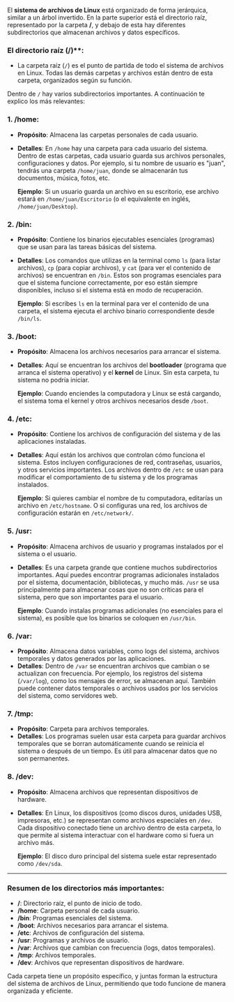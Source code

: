El **sistema de archivos de Linux** está organizado de forma jerárquica, similar a un árbol invertido. En la parte superior está el directorio raíz, representado por la carpeta **/**, y debajo de esta hay diferentes subdirectorios que almacenan archivos y datos específicos.

### **El directorio raíz (/**)**:

- La carpeta raíz (`/`) es el punto de partida de todo el sistema de archivos en Linux. Todas las demás carpetas y archivos están dentro de esta carpeta, organizados según su función.

Dentro de `/` hay varios subdirectorios importantes. A continuación te explico los más relevantes:

### **1. /home**:

- **Propósito**: Almacena las carpetas personales de cada usuario.

- **Detalles**: En `/home` hay una carpeta para cada usuario del sistema. Dentro de estas carpetas, cada usuario guarda sus archivos personales, configuraciones y datos. Por ejemplo, si tu nombre de usuario es "juan", tendrás una carpeta `/home/juan`, donde se almacenarán tus documentos, música, fotos, etc.
   
   **Ejemplo**: Si un usuario guarda un archivo en su escritorio, ese archivo estará en `/home/juan/Escritorio` (o el equivalente en inglés, `/home/juan/Desktop`).


### **2. /bin**:

- **Propósito**: Contiene los binarios ejecutables esenciales (programas) que se usan para las tareas básicas del sistema.

- **Detalles**: Los comandos que utilizas en la terminal como `ls` (para listar archivos), `cp` (para copiar archivos), y `cat` (para ver el contenido de archivos) se encuentran en `/bin`. Estos son programas esenciales para que el sistema funcione correctamente, por eso están siempre disponibles, incluso si el sistema está en modo de recuperación.
   
  **Ejemplo**: Si escribes `ls` en la terminal para ver el contenido de una carpeta, el sistema ejecuta el archivo binario correspondiente desde `/bin/ls`.


### **3. /boot**:

- **Propósito**: Almacena los archivos necesarios para arrancar el sistema.

- **Detalles**: Aquí se encuentran los archivos del **bootloader** (programa que arranca el sistema operativo) y el **kernel** de Linux. Sin esta carpeta, tu sistema no podría iniciar.

   **Ejemplo**: Cuando enciendes la computadora y Linux se está cargando, el sistema toma el kernel y otros archivos necesarios desde `/boot`.
   

### **4. /etc**:

- **Propósito**: Contiene los archivos de configuración del sistema y de las aplicaciones instaladas.

- **Detalles**: Aquí están los archivos que controlan cómo funciona el sistema. Estos incluyen configuraciones de red, contraseñas, usuarios, y otros servicios importantes. Los archivos dentro de `/etc` se usan para modificar el comportamiento de tu sistema y de los programas instalados.

   **Ejemplo**: Si quieres cambiar el nombre de tu computadora, editarías un archivo en `/etc/hostname`. O si configuras una red, los archivos de configuración estarán en `/etc/network/`.


### **5. /usr**:

- **Propósito**: Almacena archivos de usuario y programas instalados por el sistema o el usuario.
   
- **Detalles**: Es una carpeta grande que contiene muchos subdirectorios importantes. Aquí puedes encontrar programas adicionales instalados por el sistema, documentación, bibliotecas, y mucho más. `/usr` se usa principalmente para almacenar cosas que no son críticas para el sistema, pero que son importantes para el usuario.

   **Ejemplo**: Cuando instalas programas adicionales (no esenciales para el sistema), es posible que los binarios se coloquen en `/usr/bin`.

### **6. /var**:

- **Propósito**: Almacena datos variables, como logs del sistema, archivos temporales y datos generados por las aplicaciones.
- **Detalles**: Dentro de `/var` se encuentran archivos que cambian o se actualizan con frecuencia. Por ejemplo, los registros del sistema (`/var/log`), como los mensajes de error, se almacenan aquí. También puede contener datos temporales o archivos usados por los servicios del sistema, como servidores web.

### **7. /tmp**:

- **Propósito**: Carpeta para archivos temporales.
- **Detalles**: Los programas suelen usar esta carpeta para guardar archivos temporales que se borran automáticamente cuando se reinicia el sistema o después de un tiempo. Es útil para almacenar datos que no son permanentes.

### **8. /dev**:

- **Propósito**: Almacena archivos que representan dispositivos de hardware.

- **Detalles**: En Linux, los dispositivos (como discos duros, unidades USB, impresoras, etc.) se representan como archivos especiales en `/dev`. Cada dispositivo conectado tiene un archivo dentro de esta carpeta, lo que permite al sistema interactuar con el hardware como si fuera un archivo más.
   
   **Ejemplo**: El disco duro principal del sistema suele estar representado como `/dev/sda`.
   

---

### Resumen de los directorios más importantes:

- **/**: Directorio raíz, el punto de inicio de todo.
- **/home**: Carpeta personal de cada usuario.
- **/bin**: Programas esenciales del sistema.
- **/boot**: Archivos necesarios para arrancar el sistema.
- **/etc**: Archivos de configuración del sistema.
- **/usr**: Programas y archivos de usuario.
- **/var**: Archivos que cambian con frecuencia (logs, datos temporales).
- **/tmp**: Archivos temporales.
- **/dev**: Archivos que representan dispositivos de hardware.

Cada carpeta tiene un propósito específico, y juntas forman la estructura del sistema de archivos de Linux, permitiendo que todo funcione de manera organizada y eficiente.